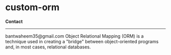 # custom-orm 
<strong>Contact</strong>
<hr>
<a>bantwaheem35@gmail.com</a>
Object Relational Mapping (ORM) is a technique used in creating a "bridge" between object-oriented programs and, in most cases, relational databases.
